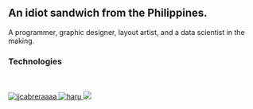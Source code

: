 ## An idiot sandwich from the Philippines.
A programmer, graphic designer, layout artist, and a data scientist in the making. 

### Technologies
<div>
    <img src="https://img.shields.io/badge/-python-%23eeeeee?style=flat-square&logo=python&logoColor=black" alt="" >
    <img src="https://img.shields.io/badge/-javascript-%23eeeeee?style=flat-square&amp;logo=javascript&amp;logoColor=black" alt="" >
    <img src="https://img.shields.io/badge/-typescript-%23eeeeee?style=flat-square&amp;logo=typescript&amp;logoColor=black" alt="" >
    <img src="https://img.shields.io/badge/-r-%23eeeeee?style=flat-square&amp;logo=r&amp;logoColor=black" alt="" >
    <img src="https://img.shields.io/badge/-java-%23eeeeee?style=flat-square&amp;logo=openjdk&amp;logoColor=black" alt="" >
    <img src="https://img.shields.io/badge/-php-%23eeeeee?style=flat-square&amp;logo=php&amp;logoColor=black" alt="" >
    <img src="https://img.shields.io/badge/-dart-%23eeeeee?style=flat-square&amp;logo=dart&amp;logoColor=black" alt="" >
    <img src="https://img.shields.io/badge/-csharp-%23eeeeee?style=flat-square&amp;logo=csharp&amp;logoColor=black" alt="" >
    <img src="https://img.shields.io/badge/-bash-%23eeeeee?style=flat-square&amp;logo=gnubash&amp;logoColor=black" alt="" >
    <img src="https://img.shields.io/badge/-html-%23eeeeee?style=flat-square&amp;logo=html5&amp;logoColor=black" alt="" >
    <img src="https://img.shields.io/badge/-css-%23eeeeee?style=flat-square&amp;logo=css3&amp;logoColor=black" alt="" >
    <img src="https://img.shields.io/badge/-react-%23eeeeee?style=flat-square&amp;logo=react&amp;logoColor=black" alt="" >
    <img src="https://img.shields.io/badge/-nextjs-%23eeeeee?style=flat-square&amp;logo=nextdotjs&amp;logoColor=black" alt="" >
    <img src="https://img.shields.io/badge/-codeigniter-%23eeeeee?style=flat-square&amp;logo=codeigniter&amp;logoColor=black" alt="" >
    <img src="https://img.shields.io/badge/-bootstrap-%23eeeeee?style=flat-square&amp;logo=bootstrap&amp;logoColor=black" alt="" >
    <img src="https://img.shields.io/badge/-tailwindcss-%23eeeeee?style=flat-square&amp;logo=tailwindcss&amp;logoColor=black" alt="" >
    <img src="https://img.shields.io/badge/-daisyui-%23eeeeee?style=flat-square&amp;logo=daisyui&amp;logoColor=black" alt="" >
    <img src="https://img.shields.io/badge/-shadcnui-%23eeeeee?style=flat-square&amp;logo=shadcnui&amp;logoColor=black" alt="" >
    <img src="https://img.shields.io/badge/-nextui-%23eeeeee?style=flat-square&amp;logo=nextui&amp;logoColor=black" alt="" >
    <img src="https://img.shields.io/badge/-flutter-%23eeeeee?style=flat-square&amp;logo=flutter&amp;logoColor=black" alt="" >
    <img src="https://img.shields.io/badge/-postgresql-%23eeeeee?style=flat-square&amp;logo=postgresql&amp;logoColor=black" alt="" >
    <img src="https://img.shields.io/badge/-mysql-%23eeeeee?style=flat-square&amp;logo=mysql&amp;logoColor=black" alt="" >
    <img src="https://img.shields.io/badge/-supabase-%23eeeeee?style=flat-square&amp;logo=supabase&amp;logoColor=black" alt="" >
    <img src="https://img.shields.io/badge/-pocketbase-%23eeeeee?style=flat-square&amp;logo=pocketbase&amp;logoColor=black" alt="" >
    <img src="https://img.shields.io/badge/-flask-%23eeeeee?style=flat-square&amp;logo=flask&amp;logoColor=black" alt="" >
    <img src="https://img.shields.io/badge/-streamlit-%23eeeeee?style=flat-square&amp;logo=streamlit&amp;logoColor=black" alt="" >
    <img src="https://img.shields.io/badge/-ggplot-%23eeeeee?style=flat-square&amp;logo=tidyverse&amp;logoColor=black" alt="" >
    <img src="https://img.shields.io/badge/-pandas-%23eeeeee?style=flat-square&amp;logo=pandas&amp;logoColor=black" alt="" >
    <img src="https://img.shields.io/badge/-numpy-%23eeeeee?style=flat-square&amp;logo=numpy&amp;logoColor=black" alt="" >
    <img src="https://img.shields.io/badge/-seaborn-%23eeeeee?style=flat-square&amp;logo=python&amp;logoColor=black" alt="" >
    <img src="https://img.shields.io/badge/-plotly-%23eeeeee?style=flat-square&amp;logo=plotly&amp;logoColor=black" alt="" >
    <img src="https://img.shields.io/badge/-sklearn-%23eeeeee?style=flat-square&amp;logo=scikitlearn&amp;logoColor=black" alt="" >
    <img src="https://img.shields.io/badge/-git-%23eeeeee?style=flat-square&amp;logo=git&amp;logoColor=black" alt="" >
    <img src="https://img.shields.io/badge/-github-%23eeeeee?style=flat-square&amp;logo=github&amp;logoColor=black" alt="" >
    <img src="https://img.shields.io/badge/-jupyter-%23eeeeee?style=flat-square&amp;logo=jupyter&amp;logoColor=black" alt="" >
    <img src="https://img.shields.io/badge/-linux-%23eeeeee?style=flat-square&amp;logo=linux&amp;logoColor=black" alt="" >
    <img src="https://img.shields.io/badge/-ubuntu-%23eeeeee?style=flat-square&amp;logo=ubuntu&amp;logoColor=black" alt="" >
    <img src="https://img.shields.io/badge/-zorin-%23eeeeee?style=flat-square&amp;logo=zorin&amp;logoColor=black" alt="" >
    <img src="https://img.shields.io/badge/-vscode-%23eeeeee?style=flat-square&amp;logo=visualstudiocode&amp;logoColor=black" alt="" >
    <img src="https://img.shields.io/badge/-photoshop-%23eeeeee?style=flat-square&amp;logo=adobephotoshop&amp;logoColor=black" alt="" >
    <img src="https://img.shields.io/badge/-indesign-%23eeeeee?style=flat-square&amp;logo=adobeindesign&amp;logoColor=black" alt="" >
    <img src="https://img.shields.io/badge/-premiere-%23eeeeee?style=flat-square&amp;logo=adobepremierepro&amp;logoColor=black" alt="" >
</div>

<br/>

<!-- ![visitors](https://api.visitorbadge.io/api/visitors?path=github.com%2Fhyoaru&label=VISITORS&labelColor=%23000000&countColor=%23eeeeee&style=flat-square&labelStyle=upper) -->

<div>
    <a href="https://www.linkedin.com/in/jjcabreraaaa/"><img src="https://img.shields.io/badge/-LINKEDIN-%23000000?style=flat-square&logo=linkedin&logoColor=white&?link=https://www.linkedin.com/in/jjcabreraaaa/" alt="jjcabreraaaa">
    <a href="https://open.spotify.com/user/12180365121"><img src="https://img.shields.io/badge/-SPOTIFY-%23000000?style=flat-square&logo=spotify&logoColor=white&?link=https://open.spotify.com/user/12180365121&link=https://open.spotify.com/user/12180365121" alt="haru">
    <a href="https://visitorbadge.io/status?path=path=github.com%2Fhyoaru"><img src="https://api.visitorbadge.io/api/visitors?path=github.com%2Fhyoaru&label=VISITORS&labelColor=%23000000&countColor=%23eeeeee&style=flat-square&labelStyle=upper"></a>
</div>
